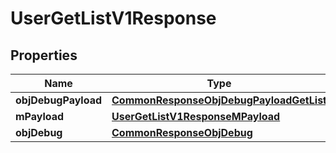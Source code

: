 
# UserGetListV1Response

## Properties
Name | Type | Description | Notes
------------ | ------------- | ------------- | -------------
**objDebugPayload** | [**CommonResponseObjDebugPayloadGetList**](CommonResponseObjDebugPayloadGetList.md) |  | 
**mPayload** | [**UserGetListV1ResponseMPayload**](UserGetListV1ResponseMPayload.md) |  | 
**objDebug** | [**CommonResponseObjDebug**](CommonResponseObjDebug.md) |  |  [optional]



